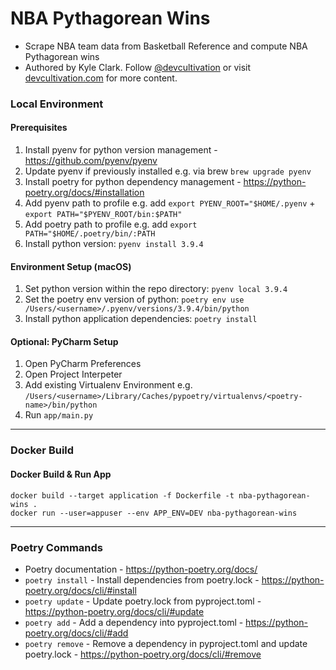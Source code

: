 # NBA Pythagorean Wins

- Scrape NBA team data from Basketball Reference and compute NBA Pythagorean wins
- Authored by Kyle Clark. Follow [@devcultivation](https://twitter.com/devcultivation) or visit [devcultivation.com](https://devcultivation.com) for more content.

### Local Environment

#### Prerequisites

1. Install pyenv for python version management - https://github.com/pyenv/pyenv
2. Update pyenv if previously installed e.g. via brew `brew upgrade pyenv`
3. Install poetry for python dependency management - https://python-poetry.org/docs/#installation
4. Add pyenv path to profile e.g. add `export PYENV_ROOT="$HOME/.pyenv` + `export PATH="$PYENV_ROOT/bin:$PATH"`
5. Add poetry path to profile e.g. add `export PATH="$HOME/.poetry/bin/:PATH`
6. Install python version: `pyenv install 3.9.4`

#### Environment Setup (macOS)

1. Set python version within the repo directory: `pyenv local 3.9.4`
2. Set the poetry env version of python: `poetry env use /Users/<username>/.pyenv/versions/3.9.4/bin/python`
3. Install python application dependencies: `poetry install`

#### Optional: PyCharm Setup

1. Open PyCharm Preferences
2. Open Project Interpeter
3. Add existing Virtualenv Environment e.g. `/Users/<username>/Library/Caches/pypoetry/virtualenvs/<poetry-name>/bin/python`
4. Run `app/main.py`

___

### Docker Build

#### Docker Build & Run App

```
docker build --target application -f Dockerfile -t nba-pythagorean-wins .
docker run --user=appuser --env APP_ENV=DEV nba-pythagorean-wins
```

___

### Poetry Commands

- Poetry documentation - https://python-poetry.org/docs/
- `poetry install` - Install dependencies from poetry.lock - https://python-poetry.org/docs/cli/#install
- `poetry update` - Update poetry.lock from pyproject.toml - https://python-poetry.org/docs/cli/#update
- `poetry add` - Add a dependency into pyproject.toml - https://python-poetry.org/docs/cli/#add
- `poetry remove` - Remove a dependency in pyproject.toml and update poetry.lock - https://python-poetry.org/docs/cli/#remove
